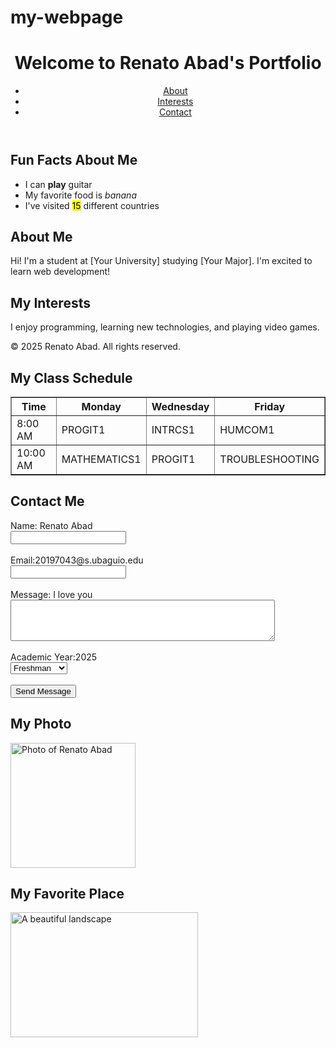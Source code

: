 # my-webpage
<!DOCTYPE html>
<html lang="en">
  <head>
    <meta charset="UTF-8">
    <meta name="viewport" content="width=device-width, initial-scale=1.0">
    <title>My First Webpage</title>
  </head>
 <body>
  
  <body>
    <header>
        <h1>Welcome to Renato Abad's Portfolio</h1>
        <nav>
            <ul>
                <li><a href="#about">About</a></li>
                <li><a href="#interests">Interests</a></li>
                <li><a href="#contact">Contact</a></li>
            </ul>
        </nav>
    </header>
    <main>
    <section>
    <h2>Fun Facts About Me</h2>
    <ul>
        <li>I can <strong>play</strong> guitar</li>
        <li>My favorite food is <em>banana</em></li>
        <li>I've visited <mark>15</mark> different countries</li>
    </ul>
</section>
        <section id="about">
            <h2>About Me</h2>
            <p>Hi! I'm a student at [Your University] studying [Your Major]. I'm excited to learn web development!</p>
        </section>
        <section id="interests">
            <h2>My Interests</h2>
            <p>I enjoy programming, learning new technologies, and playing video games.</p>
        </section>
        <section> 
    </main>
    <footer>
        <p>&copy; 2025 Renato Abad. All rights reserved.</p>
    </footer>
<section>
    <h2>My Class Schedule</h2>
    <table border="1">
        <thead>
            <tr>
                <th>Time</th>
                <th>Monday</th>
                <th>Wednesday</th>
                <th>Friday</th>
            </tr>
        </thead>
        <tbody>
            <tr>
                <td>8:00 AM</td>
                <td>PROGIT1</td>
                <td>INTRCS1</td>
                <td>HUMCOM1</td>
            </tr>
            <tr>
                <td>10:00 AM</td>
                <td>MATHEMATICS1</td>
                <td>PROGIT1</td>
                <td>TROUBLESHOOTING</td>
            </tr>
        </tbody>
    </table>
</section>

</body>
<section id="contact">
    <h2>Contact Me</h2>
    <form action="#" method="POST">
        <label for="name">Name: Renato Abad</label><br>
        <input type="text" id="name" name="name" required><br><br>
        <label for="email">Email:20197043@s.ubaguio.edu</label><br>
        <input type="email" id="email" name="email" required><br><br>
        <label for="message">Message: I love you</label><br>
        <textarea id="message" name="message" rows="4" cols="50" required></textarea><br><br>
        <label for="year">Academic Year:2025</label><br>
        <select id="year" name="year">
            <option value="freshman">Freshman</option>
            <option value="sophomore">Sophomore</option>
            <option value="junior">Junior</option>
            <option value="senior">Senior</option>
        </select><br><br>
        <input type="submit" value="Send Message">
    </form>
</section>

<h2>My Photo</h2>
<img src="https://upload.wikimedia.org/wikipedia/commons/thumb/0/08/Pacquiao_ring_entrance.jpg/250px-Pacquiao_ring_entrance.jpg" alt="Photo of Renato Abad" width="200" height="200">

<h2>My Favorite Place</h2>
<img src="https://upload.wikimedia.org/wikipedia/commons/thumb/f/f8/View_of_Mount_Fuji_from_%C5%8Cwakudani_20211202.jpg/330px-View_of_Mount_Fuji_from_%C5%8Cwakudani_20211202.jpg"
     alt="A beautiful landscape" width="300" height="200">


</body>

